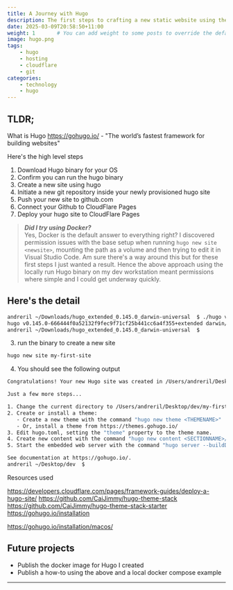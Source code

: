 ```yaml
---
title: A Journey with Hugo
description: The first steps to crafting a new static website using the Hugo Framework.
date: 2025-03-09T20:58:50+11:00
weight: 1       # You can add weight to some posts to override the default sorting (date descending)
image: hugo.png
tags: 
    - hugo
    - hosting
    - cloudflare
    - git
categories:
    - technology
    - hugo
---
```


## TLDR;

What is Hugo https://gohugo.io/ - "The world’s fastest framework for building websites"

Here's the high level steps
1) Download Hugo binary for your OS
2) Confirm you can run the hugo binary 
3) Create a new site using hugo
4) Initiate a new git repository inside your newly provisioned hugo site
5) Push your new site to github.com
6) Connect your Github to CloudFlare Pages
7) Deploy your hugo site to CloudFlare Pages

> ***Did I try using Docker?***<br>
Yes, Docker is the default answer to everything right? I discovered permission issues with the base setup when running `hugo new site <newsite>`, mounting the path as a volume and then trying to edit it in Visual Studio Code. Am sure there's a way around this but for these first steps I just wanted a result. Hence the above approach using the locally run Hugo binary on my dev workstation meant permissions where simple and I could get underway quickly.

## Here's the detail

```bash
andreril ~/Downloads/hugo_extended_0.145.0_darwin-universal  $ ./hugo version
hugo v0.145.0-666444f0a52132f9fec9f71cf25b441cc6a4f355+extended darwin/arm64 BuildDate=2025-02-26T15:41:25Z VendorInfo=gohugoio
andreril ~/Downloads/hugo_extended_0.145.0_darwin-universal  $ 
```
3) run the binary to create a new site
```bash
hugo new site my-first-site
```
4) You should see the following output

```bash
Congratulations! Your new Hugo site was created in /Users/andreril/Desktop/dev/my-first-site.

Just a few more steps...

1. Change the current directory to /Users/andreril/Desktop/dev/my-first-site.
2. Create or install a theme:
   - Create a new theme with the command "hugo new theme <THEMENAME>"
   - Or, install a theme from https://themes.gohugo.io/
3. Edit hugo.toml, setting the "theme" property to the theme name.
4. Create new content with the command "hugo new content <SECTIONNAME>/<FILENAME>.<FORMAT>".
5. Start the embedded web server with the command "hugo server --buildDrafts".

See documentation at https://gohugo.io/.
andreril ~/Desktop/dev  $ 
```


Resources used

https://developers.cloudflare.com/pages/framework-guides/deploy-a-hugo-site/
https://github.com/CaiJimmy/hugo-theme-stack
https://github.com/CaiJimmy/hugo-theme-stack-starter
https://gohugo.io/installation

https://gohugo.io/installation/macos/


## Future projects
- Publish the docker image for Hugo I created
- Publish a how-to using the above and a local docker compose example

---

